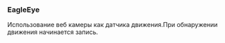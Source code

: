 ### EagleEye

Использование веб камеры как датчика движения.При обнаружении движения начинается запись.
